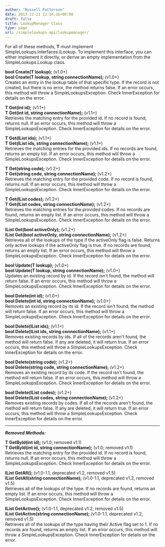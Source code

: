```yaml
---
author: "Russell Patterson"
date: 2013-12-21 23:34:16+00:00
draft: false
title: LookupManager Class
type: page
url: /simplelookups-api/lookupmanager/
---
```


For all of these methods, **T** must implement SimpleLookups.Interfaces.ILookup. To implement this interface, you can either implement it directly, or derive an empty implementation from the SimpleLookups.Lookup class.

**bool Create(T lookup);** (v1.0+)  
**bool Create(T lookup, string connectionName);** (v1.0+)  
Creates an entry in the lookup table of that specific type. If the record is not created, but there is no error, the method returns false. If an error occurs, this method will throw a SimpleLookupsException. Check InnerException for details on the error.

**T Get(int id);** (v1.1+)  
**T Get(int id, string connectionName);** (v1.1+)  
Retrieves the matching entry for the provided id. If no record is found, returns null. If an error occurs, this method will throw a SimpleLookupsException. Check InnerException for details on the error.

**T Get(IList<int> ids);** (v1.1+)  
**T Get(IList<int> ids, string connectionName);** (v1.1+)  
Retrieves the matching entries for the provided ids. If no records are found, returns an empty list. If an error occurs, this method will throw a SimpleLookupsException. Check InnerException for details on the error.

**T Get(string code);** (v1.2+)  
**T Get(string code, string connectionName);** (v1.2+)  
Retrieves the matching entry for the provided code. If no record is found, returns null. If an error occurs, this method will throw a SimpleLookupsException. Check InnerException for details on the error.

**T Get(IList<string> codes);** (v1.2+)  
**T Get(IList<string> codes, string connectionName);** (v1.2+)  
Retrieves the matching entries for the provided codes. If no records are found, returns an empty list. If an error occurs, this method will throw a SimpleLookupsException. Check InnerException for details on the error.

**IList<T> Get(bool activeOnly);** (v1.2+)  
**IList<T> Get(bool activeOnly, string connectionName);** (v1.2+)  
Retrieves all of the lookups of the type if the activeOnly flag is false. Returns only active lookups if the activeOnly flag is true. If no records are found, returns an empty list. If an error occurs, this method will throw a SimpleLookupsException. Check InnerException for details on the error.

**bool Update(T lookup);** (v1.0+)  
**bool Update(T lookup, string connectionName);** (v1.0+)  
Updates an existing record by id. If the record isn't found, the method will return false. If an error occurs, this method will throw a SimpleLookupsException. Check InnerException for details on the error.

**bool Delete(int id);** (v1.0+)  
**bool Delete(int id, string connectionName);** (v1.0+)  
Removes an existing record by its id. If the record isn't found, the method will return false. If an error occurs, this method will throw a SimpleLookupsException. Check InnerException for details on the error.

**bool Delete(IList<int> ids);** (v1.1+)  
**bool Delete(IList<int> ids, string connectionName);** (v1.1+)  
Removes existing records by ids. If all of the records aren't found, the method will return false. If any are deleted, it will return true. If an error occurs, this method will throw a SimpleLookupsException. Check InnerException for details on the error.

**bool Delete(string code);** (v1.2+)  
**bool Delete(string code, string connectionName);** (v1.2+)  
Removes an existing record by its code. If the record isn't found, the method will return false. If an error occurs, this method will throw a SimpleLookupsException. Check InnerException for details on the error.

**bool Delete(IList<string> codes);** (v1.2+)  
**bool Delete(IList<string> codes, string connectionName);** (v1.2+)  
Removes existing records by codes. If all of the records aren't found, the method will return false. If any are deleted, it will return true. If an error occurs, this method will throw a SimpleLookupsException. Check InnerException for details on the error.



* * *



**_Removed Methods:_**

**T GetById(int id);** (v1.0; removed v1.1)  
**T GetById(int id, string connectionName);** (v1.0; removed v1.1)  
Retrieves the matching entry for the provided id. If no record is found, returns null. If an error occurs, this method will throw a SimpleLookupsException. Check InnerException for details on the error.

**IList<T> GetAll();** (v1.0-1.1, deprecated v1.2, removed v1.5)   
**IList<T> GetAll(string connectionName);** (v1.0-1.1, deprecated v1.2, removed v1.5)  
Retrieves all of the lookups of the type. If no records are found, returns an empty list. If an error occurs, this method will throw a SimpleLookupsException. Check InnerException for details on the error.

**IList<T> GetActive();** (v1.0-1.1, deprecated v1.2, removed v1.5)  
**IList<T> GetActive(string connectionName);** (v1.0-1.1, deprecated v1.2, removed v1.5)  
Retrieves all of the lookups of the type having their Active flag set to 1. If no records are found, returns an empty list. If an error occurs, this method will throw a SimpleLookupsException. Check InnerException for details on the error.
